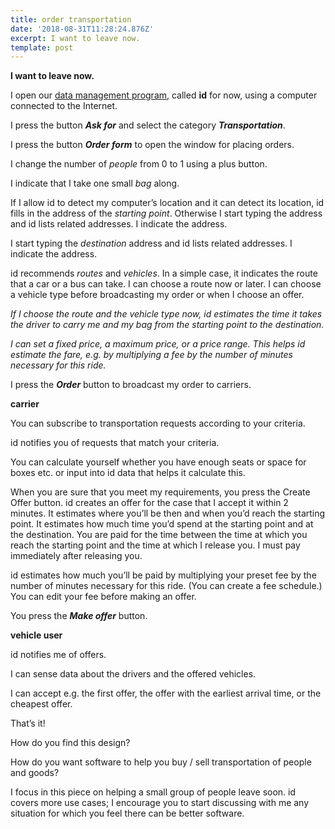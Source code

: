 ```yaml
---
title: order transportation
date: '2018-08-31T11:28:24.876Z'
excerpt: I want to leave now.
template: post
---
```

**I want to leave now.**

I open our [data management program](https://www.sol.enterprises/ask-for/software), called **id** for now, using a computer connected to the Internet.

I press the button ***Ask for*** and select the category ***Transportation***.

I press the button ***Order form*** to open the window for placing orders.

I change the number of *people* from 0 to 1 using a plus button.

I indicate that I take one small *bag* along.

If I allow id to detect my computer’s location and it can detect its location, id fills in the address of the *starting point*. Otherwise I start typing the address and id lists related addresses. I indicate the address.

I start typing the *destination* address and id lists related addresses. I indicate the address.

id recommends *routes* and *vehicles*. In a simple case, it indicates the route that a car or a bus can take. I can choose a route now or later. I can choose a vehicle type before broadcasting my order or when I choose an offer.

*If I choose the route and the vehicle type now, id estimates the time it takes the driver to carry me and my bag from the starting point to the destination.*

*I can set a fixed price, a maximum price, or a price range. This helps id estimate the fare, e.g. by multiplying a fee by the number of minutes necessary for this ride.*

I press the ***Order*** button to broadcast my order to carriers.

**carrier**

You can subscribe to transportation requests according to your criteria.

id notifies you of requests that match your criteria.

You can calculate yourself whether you have enough seats or space for boxes etc. or input into id data that helps it calculate this.

When you are sure that you meet my requirements, you press the Create Offer button. id creates an offer for the case that I accept it within 2 minutes. It estimates where you’ll be then and when you’d reach the starting point. It estimates how much time you’d spend at the starting point and at the destination. You are paid for the time between the time at which you reach the starting point and the time at which I release you. I must pay immediately after releasing you.

id estimates how much you’ll be paid by multiplying your preset fee by the number of minutes necessary for this ride. (You can create a fee schedule.) You can edit your fee before making an offer.

You press the ***Make offer*** button.

**vehicle user**

id notifies me of offers.

I can sense data about the drivers and the offered vehicles.

I can accept e.g. the first offer, the offer with the earliest arrival time, or the cheapest offer.

That’s it!

How do you find this design?

How do you want software to help you buy / sell transportation of people and goods?

I focus in this piece on helping a small group of people leave soon. id covers more use cases; I encourage you to start discussing with me any situation for which you feel there can be better software.
